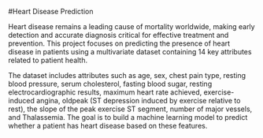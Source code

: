 #Heart Disease Prediction

Heart disease remains a leading cause of mortality worldwide, making early detection and accurate diagnosis critical for effective treatment and prevention. This project focuses on predicting the presence of heart disease in patients using a multivariate dataset containing 14 key attributes related to patient health.

The dataset includes attributes such as age, sex, chest pain type, resting blood pressure, serum cholesterol, fasting blood sugar, resting electrocardiographic results, maximum heart rate achieved, exercise-induced angina, oldpeak (ST depression induced by exercise relative to rest), the slope of the peak exercise ST segment, number of major vessels, and Thalassemia. The goal is to build a machine learning model to predict whether a patient has heart disease based on these features.